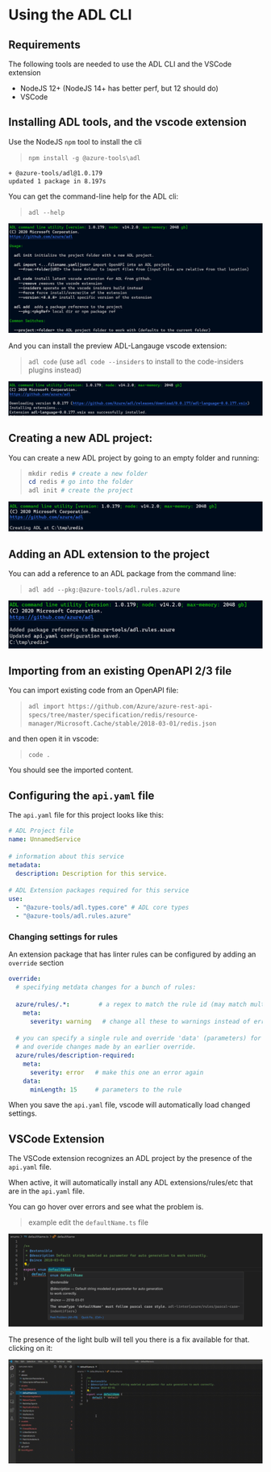 # Using the ADL CLI

## Requirements

The following tools are needed to use the ADL CLI and the VSCode extension

  - NodeJS 12+ (NodeJS 14+ has better perf, but 12 should do)
  - VSCode 

## Installing ADL tools, and the vscode extension
Use the NodeJS `npm` tool to install the cli

> `npm install -g @azure-tools\adl`

``` text
+ @azure-tools/adl@1.0.179
updated 1 package in 8.197s
```

You can get the command-line help for the ADL cli:

> `adl --help`

![adl help](./help.png)

And you can install the preview ADL-Langauge vscode extension:
> `adl code` (use `adl code --insiders` to install to the code-insiders plugins instead)

![adl code](./code.png)


## Creating a new ADL project:

You can create a new ADL project by going to an empty folder and running:

> ``` powershell
> mkdir redis # create a new folder
> cd redis # go into the folder
> adl init # create the project
> ```

![adl init](./init.png)

## Adding an ADL extension to the project

You can add a reference to an ADL package from the command line:

> `adl add --pkg:@azure-tools/adl.rules.azure` 

![adl add](./add-package.png)

## Importing from an existing OpenAPI 2/3 file

You can import existing code from an OpenAPI file:

> `adl import https://github.com/Azure/azure-rest-api-specs/tree/master/specification/redis/resource-manager/Microsoft.Cache/stable/2018-03-01/redis.json`

and then open it in vscode:

> `code . `

You should see the imported content.


## Configuring the `api.yaml` file 

The `api.yaml` file for this project looks like this:

``` yaml
# ADL Project file
name: UnnamedService

# information about this service
metadata:
  description: Description for this service.

# ADL Extension packages required for this service
use:
  - "@azure-tools/adl.types.core" # ADL core types 
  - "@azure-tools/adl.rules.azure"

```

### Changing settings for rules

An extension package that has linter rules can be configured by adding an `override` section

``` yaml
override: 
  # specifying metdata changes for a bunch of rules: 

  azure/rules/.*:        # a regex to match the rule id (may match multiple rules)
    meta:
      severity: warning   # change all these to warnings instead of errors

  # you can specify a single rule and override 'data' (parameters) for the rule 
  # and overide changes made by an earlier override.
  azure/rules/description-required: 
    meta: 
      severity: error   # make this one an error again
    data: 
      minLength: 15     # parameters to the rule 

```

When you save the `api.yaml` file, vscode will automatically load changed settings.



## VSCode Extension

The VSCode extension recognizes an ADL project by the presence of the `api.yaml` file.

When active, it will automatically install any ADL extensions/rules/etc that are in the `api.yaml` file.

You can go hover over errors and see what the problem is.

> example edit the `defaultName.ts` file

![adl add](./code1.png)

The presence of the light bulb will tell you there is a fix available for that. clicking on it:

![adl add](./media2.gif)

